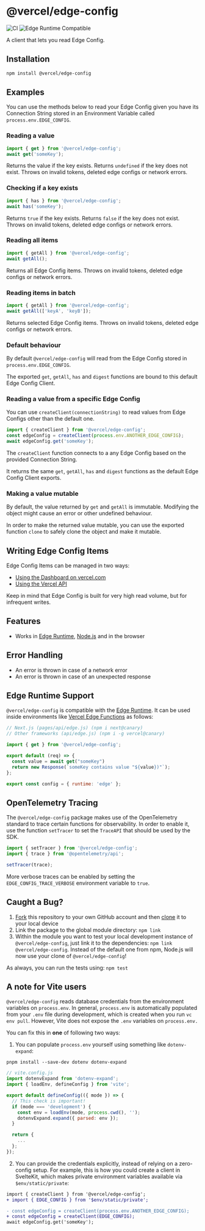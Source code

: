 # @vercel/edge-config

![CI](https://github.com/vercel/edge-config/workflows/CI/badge.svg)
![Edge Runtime Compatible](https://img.shields.io/badge/edge--runtime-%E2%9C%94%20compatible-black)

A client that lets you read Edge Config.

## Installation

```sh
npm install @vercel/edge-config
```

## Examples

You can use the methods below to read your Edge Config given you have its Connection String stored in an Environment Variable called `process.env.EDGE_CONFIG`.

### Reading a value

```js
import { get } from '@vercel/edge-config';
await get('someKey');
```

Returns the value if the key exists.
Returns `undefined` if the key does not exist.
Throws on invalid tokens, deleted edge configs or network errors.

### Checking if a key exists

```js
import { has } from '@vercel/edge-config';
await has('someKey');
```

Returns `true` if the key exists.
Returns `false` if the key does not exist.
Throws on invalid tokens, deleted edge configs or network errors.

### Reading all items

```js
import { getAll } from '@vercel/edge-config';
await getAll();
```

Returns all Edge Config items.
Throws on invalid tokens, deleted edge configs or network errors.

### Reading items in batch

```js
import { getAll } from '@vercel/edge-config';
await getAll(['keyA', 'keyB']);
```

Returns selected Edge Config items.
Throws on invalid tokens, deleted edge configs or network errors.

### Default behaviour

By default `@vercel/edge-config` will read from the Edge Config stored in `process.env.EDGE_CONFIG`.

The exported `get`, `getAll`, `has` and `digest` functions are bound to this default Edge Config Client.

### Reading a value from a specific Edge Config

You can use `createClient(connectionString)` to read values from Edge Configs other than the default one.

```js
import { createClient } from '@vercel/edge-config';
const edgeConfig = createClient(process.env.ANOTHER_EDGE_CONFIG);
await edgeConfig.get('someKey');
```

The `createClient` function connects to a any Edge Config based on the provided Connection String.

It returns the same `get`, `getAll`, `has` and `digest` functions as the default Edge Config Client exports.

### Making a value mutable

By default, the value returned by `get` and `getAll` is immutable. Modifying the object might cause an error or other undefined behaviour.

In order to make the returned value mutable, you can use the exported function `clone` to safely clone the object and make it mutable.

## Writing Edge Config Items

Edge Config Items can be managed in two ways:

- [Using the Dashboard on vercel.com](https://vercel.com/docs/concepts/edge-network/edge-config/edge-config-dashboard#manage-items-in-the-store)
- [Using the Vercel API](https://vercel.com/docs/concepts/edge-network/edge-config/vercel-api#update-your-edge-config)

Keep in mind that Edge Config is built for very high read volume, but for infrequent writes.

## Features

- Works in [Edge Runtime](https://edge-runtime.vercel.sh/), [Node.js](https://nodejs.org) and in the browser

## Error Handling

- An error is thrown in case of a network error
- An error is thrown in case of an unexpected response

## Edge Runtime Support

`@vercel/edge-config` is compatible with the [Edge Runtime](https://edge-runtime.vercel.app/). It can be used inside environments like [Vercel Edge Functions](https://vercel.com/edge) as follows:

```js
// Next.js (pages/api/edge.js) (npm i next@canary)
// Other frameworks (api/edge.js) (npm i -g vercel@canary)

import { get } from '@vercel/edge-config';

export default (req) => {
  const value = await get("someKey")
  return new Response(`someKey contains value "${value})"`);
};

export const config = { runtime: 'edge' };
```

## OpenTelemetry Tracing

The `@vercel/edge-config` package makes use of the OpenTelemetry standard to trace certain functions for observability. In order to enable it, use the function `setTracer` to set the `TraceAPI` that should be used by the SDK.

```js
import { setTracer } from '@vercel/edge-config';
import { trace } from '@opentelemetry/api';

setTracer(trace);
```

More verbose traces can be enabled by setting the `EDGE_CONFIG_TRACE_VERBOSE` environment variable to `true`.

## Caught a Bug?

1. [Fork](https://help.github.com/articles/fork-a-repo/) this repository to your own GitHub account and then [clone](https://help.github.com/articles/cloning-a-repository/) it to your local device
2. Link the package to the global module directory: `npm link`
3. Within the module you want to test your local development instance of `@vercel/edge-config`, just link it to the dependencies: `npm link @vercel/edge-config`. Instead of the default one from npm, Node.js will now use your clone of `@vercel/edge-config`!

As always, you can run the tests using: `npm test`

## A note for Vite users

`@vercel/edge-config` reads database credentials from the environment variables on `process.env`. In general, `process.env` is automatically populated from your `.env` file during development, which is created when you run `vc env pull`. However, Vite does not expose the `.env` variables on `process.env.`

You can fix this in **one** of following two ways:

1. You can populate `process.env` yourself using something like `dotenv-expand`:

```shell
pnpm install --save-dev dotenv dotenv-expand
```

```js
// vite.config.js
import dotenvExpand from 'dotenv-expand';
import { loadEnv, defineConfig } from 'vite';

export default defineConfig(({ mode }) => {
  // This check is important!
  if (mode === 'development') {
    const env = loadEnv(mode, process.cwd(), '');
    dotenvExpand.expand({ parsed: env });
  }

  return {
    ...
  };
});
```

2. You can provide the credentials explicitly, instead of relying on a zero-config setup. For example, this is how you could create a client in SvelteKit, which makes private environment variables available via `$env/static/private`:

```diff
import { createClient } from '@vercel/edge-config';
+ import { EDGE_CONFIG } from '$env/static/private';

- const edgeConfig = createClient(process.env.ANOTHER_EDGE_CONFIG);
+ const edgeConfig = createClient(EDGE_CONFIG);
await edgeConfig.get('someKey');
```
